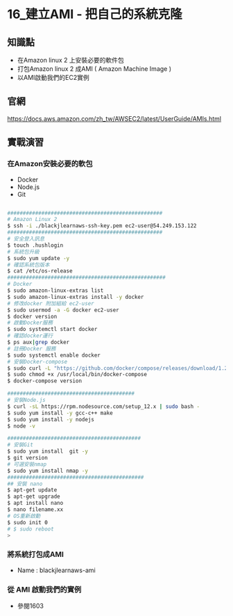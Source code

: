 16_建立AMI -   把自己的系統克隆
==============================

## 知識點

* 在Amazon linux 2 上安裝必要的軟件包
* 打包Amazon linux 2 成AMI ( Amazon Machine Image )
* 以AMI啟動我們的EC2實例

## 官網

https://docs.aws.amazon.com/zh_tw/AWSEC2/latest/UserGuide/AMIs.html

## 實戰演習

### 在Amazon安裝必要的軟包

+ Docker
+ Node.js
+ Git

```bash

##################################################
# Amazon Linux 2
$ ssh -i ./blackjlearnaws-ssh-key.pem ec2-user@54.249.153.122
##################################################
# 安全登入訊息
$ touch .hushlogin
# 系統包升級
$ sudo yum update -y
# 確認系統包版本
$ cat /etc/os-release
###################################################
# Docker
$ sudo amazon-linux-extras list
$ sudo amazon-linux-extras install -y docker
# 修改docker 附加組給 ec2-user
$ sudo usermod -a -G docker ec2-user
$ docker version
# 啟動Docker服務
$ sudo systemctl start docker
# 確認docker運行
$ ps aux|grep docker
# 註冊Docker 服務
$ sudo systemctl enable docker
# 安裝Docker-compose
$ sudo curl -L "https://github.com/docker/compose/releases/download/1.27.4/docker-compose-$(uname -s)-$(uname -m)" -o /usr/local/bin/docker-compose
$ sudo chmod +x /usr/local/bin/docker-compose
$ docker-compose version

#########################################
# 安裝Node.js
$ curl -sL https://rpm.nodesource.com/setup_12.x | sudo bash -
$ sudo yum install -y gcc-c++ make
$ sudo yum install -y nodejs
$ node -v

###########################################
# 安裝Git
$ sudo yum install  git -y
$ git version
# 可選安裝nmap
$ sudo yum install nmap -y
############################################
## 安裝 nano
$ apt-get update
$ apt-get upgrade
$ apt install nano
$ nano filename.xx
# OS重新啟動
$ sudo init 0
# $ sudo reboot
>
```
### 將系統打包成AMI

+ Name : blackjlearnaws-ami

### 從 AMI 啟動我們的實例

+ 參閱1603
